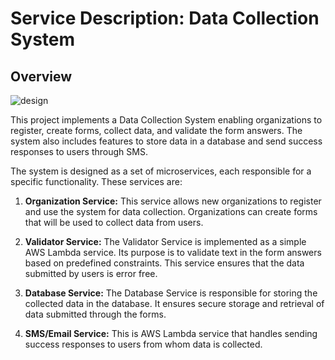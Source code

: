 # Service Description: Data Collection System

## Overview
![design](https://github.com/KingDEV22/Data-Storage/assets/98249720/a3f20a98-1fd1-4472-93ea-2db96f117b25)

This project implements a Data Collection System enabling organizations to register, create forms, collect data, and validate the form answers. The system also includes features to store data in a database and send success responses to users through SMS.

The system is designed as a set of microservices, each responsible for a specific functionality. These services are:

1. **Organization Service:** This service allows new organizations to register and use the system for data collection. Organizations can create forms that will be used to collect data from users.

2. **Validator Service:** The Validator Service is implemented as a simple AWS Lambda service. Its purpose is to validate text in the form answers based on predefined constraints. This service ensures that the data submitted by users is error free.

3. **Database Service:** The Database Service is responsible for storing the collected data in the database. It ensures secure storage and retrieval of data submitted through the forms.

4. **SMS/Email Service:** This is AWS Lambda service that handles sending success responses to users from whom data is collected.
